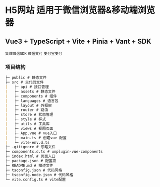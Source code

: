 # H5网站 适用于微信浏览器&移动端浏览器
## Vue3 + TypeScript + Vite + Pinia + Vant + SDK
`集成微信SDK` `微信支付` `支付宝支付`
### 项目结构

```md
├─ public # 静态文件
├─ src # 主代码文件
|   ├─ api # 接口管理
|   ├─ assets # 静态文件
|   ├─ components # 组件
|   ├─ languages # 语言包
|   ├─ layout # 外框架
|   ├─ router # 路由
|   ├─ store # 状态管理
|   ├─ style # 样式
|   ├─ utils # 工具库
|   ├─ views # 视图页面
|   ├─ App.vue # vue入口
|   ├─ main.ts # 创建vue 配置
|   └─ vite-env.d.ts
├─ .gitignore # 忽略文件
├─ components.d.ts # unplugin-vue-components
├─ index.html # 页面入口
├─ package.json # 配置项
├─ README.md # 描述文件
├─ tsconfig.json # 代码风格
├─ tsconfig.node.json # 代码风格
└─ vite.config.ts # vite配置
```
